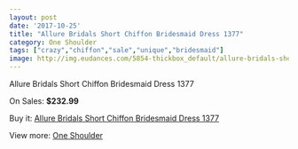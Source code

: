 ```yaml
---
layout: post
date: '2017-10-25'
title: "Allure Bridals Short Chiffon Bridesmaid Dress 1377"
category: One Shoulder
tags: ["crazy","chiffon","sale","unique","bridesmaid"]
image: http://img.eudances.com/5854-thickbox_default/allure-bridals-short-chiffon-bridesmaid-dress-1377.jpg
---
```

Allure Bridals Short Chiffon Bridesmaid Dress 1377

On Sales: **$232.99**
<a href="https://www.eudances.com/en/one-shoulder/2059-allure-bridals-short-chiffon-bridesmaid-dress-1377.html"><amp-img layout="responsive" width="600" height="600" src="//img.eudances.com/5854-thickbox_default/allure-bridals-short-chiffon-bridesmaid-dress-1377.jpg" alt="Allure Bridals Short Chiffon Bridesmaid Dress 1377 0" /></a>
<a href="https://www.eudances.com/en/one-shoulder/2059-allure-bridals-short-chiffon-bridesmaid-dress-1377.html"><amp-img layout="responsive" width="600" height="600" src="//img.eudances.com/5855-thickbox_default/allure-bridals-short-chiffon-bridesmaid-dress-1377.jpg" alt="Allure Bridals Short Chiffon Bridesmaid Dress 1377 1" /></a>

Buy it: [Allure Bridals Short Chiffon Bridesmaid Dress 1377](https://www.eudances.com/en/one-shoulder/2059-allure-bridals-short-chiffon-bridesmaid-dress-1377.html "Allure Bridals Short Chiffon Bridesmaid Dress 1377")

View more: [One Shoulder](https://www.eudances.com/en/23-one-shoulder "One Shoulder")